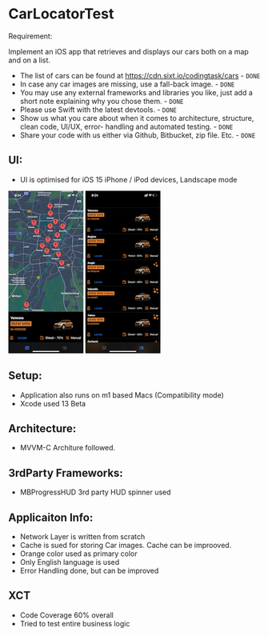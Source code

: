 # CarLocatorTest

Requirement: 

Implement an iOS app that retrieves and displays our cars both on a map and on a list.
* The list of cars can be found at https://cdn.sixt.io/codingtask/cars - `DONE`
* In case any car images are missing, use a fall-back image. - `DONE` 
* You may use any external frameworks and libraries you like, just add a short note explaining why
you chose them. - `DONE` 
* Please use Swift with the latest devtools. - `DONE` 
* Show us what you care about when it comes to architecture, structure, clean code, UI/UX, error-
handling and automated testing. - `DONE` 
* Share your code with us either via Github, Bitbucket, zip file. Etc. - `DONE` 

## UI: 
- UI is optimised for iOS 15 iPhone / iPod devices, Landscape mode

![Alt text](CarLocator/Documentation/IMG_3729.PNG "Map View")
![Alt text](CarLocator/Documentation/IMG_3730.PNG "List View")

## Setup:
- Application also runs on m1 based Macs (Compatibility mode)
- Xcode used 13 Beta 

## Architecture: 
- MVVM-C Architure followed. 

## 3rdParty Frameworks:
- MBProgressHUD 3rd party HUD spinner used 

## Applicaiton Info:
- Network Layer is written from scratch
- Cache is sued for storing Car images. Cache can be improoved.
- Orange color used as  primary color 
- Only English language is used 
- Error Handling done, but can be improved


## XCT 
- Code Coverage 60% overall 
- Tried to test entire business logic 
